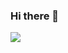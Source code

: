 ### Hi there 👋
[![](https://visitcount.itsvg.in/api?id=Siam-Al-Islam&label=Profile%20Views&color=3&icon=5&pretty=false)](https://visitcount.itsvg.in)
